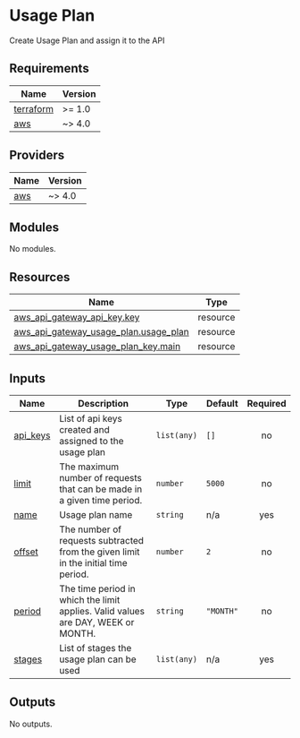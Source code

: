 # Usage Plan

Create Usage Plan and assign it to the API

<!-- BEGIN_TF_DOCS -->
## Requirements

| Name | Version |
|------|---------|
| <a name="requirement_terraform"></a> [terraform](#requirement\_terraform) | >= 1.0 |
| <a name="requirement_aws"></a> [aws](#requirement\_aws) | ~> 4.0 |

## Providers

| Name | Version |
|------|---------|
| <a name="provider_aws"></a> [aws](#provider\_aws) | ~> 4.0 |

## Modules

No modules.

## Resources

| Name | Type |
|------|------|
| [aws_api_gateway_api_key.key](https://registry.terraform.io/providers/hashicorp/aws/latest/docs/resources/api_gateway_api_key) | resource |
| [aws_api_gateway_usage_plan.usage_plan](https://registry.terraform.io/providers/hashicorp/aws/latest/docs/resources/api_gateway_usage_plan) | resource |
| [aws_api_gateway_usage_plan_key.main](https://registry.terraform.io/providers/hashicorp/aws/latest/docs/resources/api_gateway_usage_plan_key) | resource |

## Inputs

| Name | Description | Type | Default | Required |
|------|-------------|------|---------|:--------:|
| <a name="input_api_keys"></a> [api\_keys](#input\_api\_keys) | List of api keys created and assigned to the usage plan | `list(any)` | `[]` | no |
| <a name="input_limit"></a> [limit](#input\_limit) | The maximum number of requests that can be made in a given time period. | `number` | `5000` | no |
| <a name="input_name"></a> [name](#input\_name) | Usage plan name | `string` | n/a | yes |
| <a name="input_offset"></a> [offset](#input\_offset) | The number of requests subtracted from the given limit in the initial time period. | `number` | `2` | no |
| <a name="input_period"></a> [period](#input\_period) | The time period in which the limit applies. Valid values are DAY, WEEK or MONTH. | `string` | `"MONTH"` | no |
| <a name="input_stages"></a> [stages](#input\_stages) | List of stages the usage plan can be used | `list(any)` | n/a | yes |

## Outputs

No outputs.
<!-- END_TF_DOCS -->
